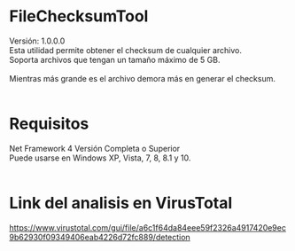 # FileChecksumTool
Versión: 1.0.0.0<br>
Esta utilidad permite obtener el checksum de cualquier archivo.<br>
Soporta archivos que tengan un tamaño máximo de 5 GB.<br>
<br>
Mientras más grande es el archivo demora más en generar el checksum.<br><br>

# Requisitos
Net Framework 4 Versión Completa o Superior<br>
Puede usarse en Windows XP, Vista, 7, 8, 8.1 y 10.<br><br>

# Link del analisis en VirusTotal
https://www.virustotal.com/gui/file/a6c1f64da84eee59f2326a4917420e9ec9b62930f09349406eab4226d72fc889/detection
